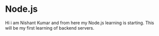 # Node.js
Hi i am Nishant Kumar and from here my Node.js learning is starting.
This will be my first learning of backend servers. 
